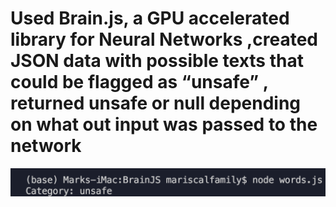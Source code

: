 # Used Brain.js, a GPU accelerated library for Neural Networks ,created JSON data with possible texts that could be flagged as “unsafe” , returned unsafe or null depending on what out input was passed to the network

![](consolelog.png)

